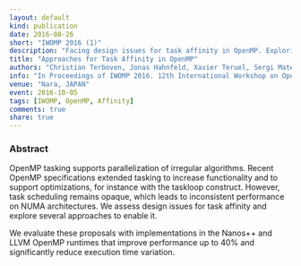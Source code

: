 ```yaml
---
layout: default
kind: publication
date: 2016-08-26
short: "IWOMP 2016 (1)"
description: "Facing design issues for task affinity in OpenMP. Exploring and evaluating several approaches using Nanos++ and LLVM OpenMP runtimes."
title: "Approaches for Task Affinity in OpenMP"
authors: "Christian Terboven, Jonas Hahnfeld, Xavier Teruel, Sergi Mateo, Alejandro Duran, Michael Klemm, Stephen L. Olivier and Bronis R. de Supinski"
info: "In Proceedings of IWOMP 2016. 12th International Workshop on OpenMP. (p. 102-115)"
venue: "Nara, JAPAN"
event: 2016-10-05
tags: [IWOMP, OpenMP, Affinity]
comments: true
share: true
---
```

### Abstract
OpenMP tasking supports parallelization of irregular algorithms. Recent OpenMP
specifications extended tasking to increase functionality and to support
optimizations, for instance with the taskloop construct. However, task
scheduling remains opaque, which leads to inconsistent performance on NUMA
architectures. We assess design issues for task affinity and explore
several approaches to enable it.

We evaluate  these proposals with implementations in the Nanos++ and LLVM
OpenMP runtimes that improve performance up to 40% and significantly reduce
execution time variation.



